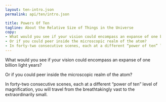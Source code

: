 ```yaml
---
layout: ten-intro.json
permalink: api/ten/intro.json

title: Powers Of Ten
tagline: About the Relative Size of Things in the Universe
copy:
- What would you see if your vision could encompass an expanse of one billion light years?
- Or if you could peer inside the microscopic realm of the atom?
- In forty-two consecutive scenes, each at a different “power of ten” level of magnification, you will travel from the breathtakingly vast to the extraordinarily small.
---
```

What would you see if your vision could encompass an expanse of one billion light years?

Or if you could peer inside the microscopic realm of the atom?

In forty-two consecutive scenes, each at a different “power of ten” level of magnification, you will travel from the breathtakingly vast to the extraordinarily small.
